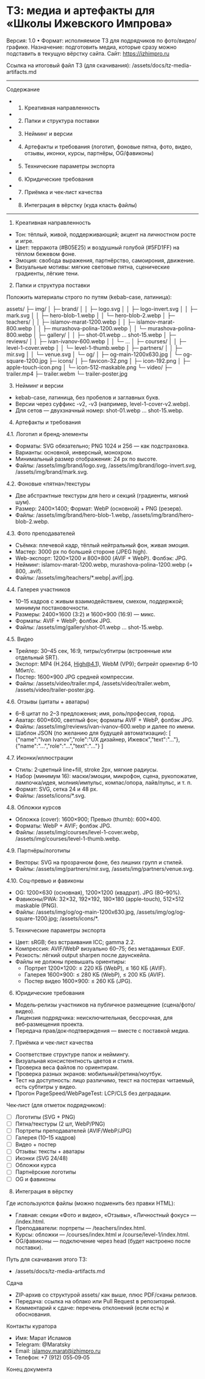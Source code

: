 # ТЗ: медиа и артефакты для «Школы Ижевского Импрова»

Версия: 1.0 • Формат: исполняемое ТЗ для подрядчиков по фото/видео/графике.
Назначение: подготовить медиа, которые сразу можно подставить в текущую вёрстку сайта.
Сайт: https://izhimpro.ru

Ссылка на итоговый файл ТЗ (для скачивания): /assets/docs/tz-media-artifacts.md

----

Содержание

- 1. Креативная направленность
- 2. Папки и структура поставки
- 3. Нейминг и версии
- 4. Артефакты и требования (логотип, фоновые пятна, фото, видео, отзывы, иконки, курсы, партнёры, OG/фавиконы)
- 5. Технические параметры экспорта
- 6. Юридические требования
- 7. Приёмка и чек‑лист качества
- 8. Интеграция в вёрстку (куда класть файлы)

----

1. Креативная направленность

- Тон: тёплый, живой, поддерживающий; акцент на личностном росте и игре.
- Цвет: терракота (#B05E25) и воздушный голубой (#5FD1FF) на тёплом бежевом фоне.
- Эмоция: свобода выражения, партнёрство, самоирония, движение.
- Визуальные мотивы: мягкие световые пятна, сценические градиенты, лёгкие тени.

2. Папки и структура поставки

Положить материалы строго по путям (kebab-case, латиница):

assets/
├─ img/
│  ├─ brand/
│  │  ├─ logo.svg
│  │  ├─ logo-invert.svg
│  │  ├─ mark.svg
│  │  ├─ hero-blob-1.webp
│  │  └─ hero-blob-2.webp
│  ├─ teachers/
│  │  ├─ islamov-marat-1200.webp
│  │  ├─ islamov-marat-800.webp
│  │  ├─ murashova-polina-1200.webp
│  │  └─ murashova-polina-800.webp
│  ├─ gallery/
│  │  ├─ shot-01.webp … shot-15.webp
│  ├─ reviews/
│  │  ├─ ivan-ivanov-600.webp
│  │  └─ …
│  ├─ courses/
│  │  ├─ level-1-cover.webp
│  │  └─ level-1-thumb.webp
│  ├─ partners/
│  │  ├─ mir.svg
│  │  └─ venue.svg
│  └─ og/
│     ├─ og-main-1200x630.jpg
│     └─ og-square-1200.jpg
├─ icons/
│  ├─ favicon-32.png
│  ├─ icon-192.png
│  ├─ apple-touch-icon.png
│  └─ icon-512-maskable.png
└─ video/
   ├─ trailer.mp4
   ├─ trailer.webm
   └─ trailer-poster.jpg

3. Нейминг и версии

- kebab-case, латиница, без пробелов и заглавных букв.
- Версии через суффикс -v2, -v3 (например, level-1-cover-v2.webp).
- Для сетов — двухзначный номер: shot-01.webp … shot-15.webp.

4. Артефакты и требования

4.1. Логотип и бренд-элементы
- Форматы: SVG обязательно; PNG 1024 и 256 — как подстраховка.
- Варианты: основной, инверсный, монохром.
- Минимальный размер отображения: 24 px по высоте.
- Файлы: /assets/img/brand/logo.svg, /assets/img/brand/logo-invert.svg, /assets/img/brand/mark.svg.

4.2. Фоновые «пятна»/текстуры
- Две абстрактные текстуры для hero и секций (градиенты, мягкий шум).
- Размер: 2400×1400; Формат: WebP (основной) + PNG (резерв).
- Файлы: /assets/img/brand/hero-blob-1.webp, /assets/img/brand/hero-blob-2.webp.

4.3. Фото преподавателей
- Съёмка: плечевой кадр, тёплый нейтральный фон, живая эмоция.
- Мастер: 3000 px по большей стороне (JPEG high).
- Web-экспорт: 1200×1200 и 800×800 (AVIF + WebP). Фолбэк: JPG.
- Нейминг: islamov-marat-1200.webp, murashova-polina-1200.webp (+ 800, .avif).
- Файлы: /assets/img/teachers/*.webp|.avif|.jpg.

4.4. Галерея участников
- 10–15 кадров с живым взаимодействием, смехом, поддержкой; минимум постановочности.
- Размеры: 2400×1600 (3:2) и 1600×900 (16:9) — микс.
- Форматы: AVIF + WebP; фолбэк JPG.
- Файлы: /assets/img/gallery/shot-01.webp … shot-15.webp.

4.5. Видео
- Трейлер: 30–45 сек, 16:9, титры/субтитры (встроенные или отдельный SRT).
- Экспорт: MP4 (H.264, High@4.1), WebM (VP9); битрейт ориентир 6–10 Мбит/с.
- Постер: 1600×900 JPG средней компрессии.
- Файлы: /assets/video/trailer.mp4, /assets/video/trailer.webm, /assets/video/trailer-poster.jpg.

4.6. Отзывы (цитаты + аватары)
- 6–8 цитат по 2–3 предложения; имя, роль/профессия, город.
- Аватар: 600×600, светлый фон; форматы AVIF + WebP, фолбэк JPG.
- Файлы: /assets/img/reviews/ivan-ivanov-600.webp и далее по имени.
- Шаблон JSON (по желанию для будущей автоматизации):
  [
    {"name":"Ivan Ivanov","role":"UX дизайнер, Ижевск","text":"..."},
    {"name":"...","role":"...","text":"..."}
  ]

4.7. Иконки/иллюстрации
- Стиль: 2‑цветный line+fill, stroke 2px, мягкие радиусы.
- Набор (минимум 16): маски/эмоции, микрофон, сцена, рукопожатие, лампочка/идея, молния/импульс, компас/опора, лайв/пульс, и т. п.
- Формат: SVG, сетка 24 и 48 px.
- Файлы: /assets/icons/*.svg.

4.8. Обложки курсов
- Обложка (cover): 1600×900; Превью (thumb): 600×400.
- Форматы: WebP + AVIF; фолбэк JPG.
- Файлы: /assets/img/courses/level-1-cover.webp, /assets/img/courses/level-1-thumb.webp.

4.9. Партнёры/логотипы
- Векторы: SVG на прозрачном фоне, без лишних групп и стилей.
- Файлы: /assets/img/partners/mir.svg, /assets/img/partners/venue.svg.

4.10. Соц‑превью и фавиконы
- OG: 1200×630 (основная), 1200×1200 (квадрат). JPG (80–90%).
- Фавиконы/PWA: 32×32, 192×192, 180×180 (apple-touch), 512×512 maskable (PNG).
- Файлы: /assets/img/og/og-main-1200x630.jpg, /assets/img/og/og-square-1200.jpg; /assets/icons/*.

5. Технические параметры экспорта

- Цвет: sRGB; без встраивания ICC; gamma 2.2.
- Компрессия: AVIF/WebP визуально 60–75; без метаданных EXIF.
- Резкость: лёгкий output sharpen после даунскейла.
- Файлы не должны превышать ориентиры:
  - Портрет 1200×1200: ≤ 220 КБ (WebP), ≤ 160 КБ (AVIF).
  - Галерея 1600×900: ≤ 280 КБ (WebP), ≤ 200 КБ (AVIF).
  - Постер видео 1600×900: ≤ 260 КБ (JPG).

6. Юридические требования

- Модель‑релизы участников на публичное размещение (сцена/фото/видео).
- Лицензия подрядчика: неисключительная, бессрочная, для веб‑размещения проекта.
- Передача прав/док‑подтверждения — вместе с поставкой медиа.

7. Приёмка и чек‑лист качества

- Соответствие структуре папок и неймингу.
- Визуальная консистентность цветов и стиля.
- Проверка веса файлов по ориентирам.
- Проверка разных экранов: мобильный/ретина/ноутбук.
- Тест на доступность: лицо различимо, текст на постерах читаемый, есть субтитры у видео.
- Прогон PageSpeed/WebPageTest: LCP/CLS без деградации.

Чек‑лист (для отметок подрядчиком):
- [ ] Логотипы (SVG + PNG)
- [ ] Пятна/текстуры (2 шт, WebP/PNG)
- [ ] Портреты преподавателей (AVIF/WebP/JPG)
- [ ] Галерея (10–15 кадров)
- [ ] Видео + постер
- [ ] Отзывы: тексты + аватары
- [ ] Иконки (SVG 24/48)
- [ ] Обложки курса
- [ ] Партнёрские логотипы
- [ ] OG и фавиконы

8. Интеграция в вёрстку

Где используются файлы (можно подменить без правки HTML):
- Главная: секции «Фото и видео», «Отзывы», «Личностный фокус» — /index.html.
- Преподаватели: портреты — /teachers/index.html.
- Курсы: обложки — /courses/index.html и /course/level-1/index.html.
- OG/фавиконы — подключение через head (будет настроено после поставки).

Путь для скачивания этого ТЗ:
- /assets/docs/tz-media-artifacts.md

Сдача

- ZIP‑архив со структурой assets/ как выше, плюс PDF/сканы релизов.
- Передача: ссылка на облако или Pull Request в репозиторий.
- Комментарий к сдаче: перечень отклонений (если есть) и обоснования.

Контакты куратора

- Имя: Марат Исламов
- Telegram: @Maratsky
- Email: islamov.marat@izhimpro.ru
- Телефон: +7 (912) 055‑09‑05

Конец документа